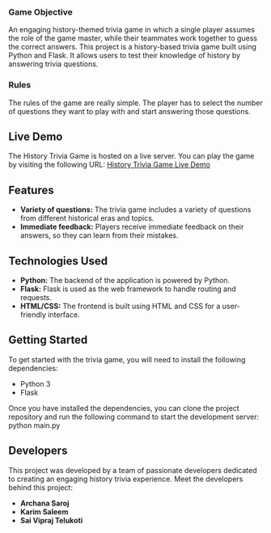 ### Game Objective

An engaging history-themed trivia game in which a single player assumes the role of the game master, while their teammates work together to guess the correct answers. This project is a history-based trivia game built using Python and Flask. It allows users to test their knowledge of history by answering trivia questions.

### Rules

The rules of the game are really simple. The player has to select the number of questions they want to play with and start answering those questions.
## Live Demo

The History Trivia Game is hosted on a live server. You can play the game by visiting the following URL:
[History Trivia Game Live Demo](https://cpsc8710.onrender.com/)

## Features

* **Variety of questions:** The trivia game includes a variety of questions from different historical eras and topics.
* **Immediate feedback:** Players receive immediate feedback on their answers, so they can learn from their mistakes.
  
## Technologies Used

- **Python:** The backend of the application is powered by Python.
- **Flask:** Flask is used as the web framework to handle routing and requests.
- **HTML/CSS:** The frontend is built using HTML and CSS for a user-friendly interface.

## Getting Started

To get started with the trivia game, you will need to install the following dependencies:

* Python 3
* Flask

Once you have installed the dependencies, you can clone the project repository and run the following command to start the development server: python main.py

## Developers

This project was developed by a team of passionate developers dedicated to creating an engaging history trivia experience. Meet the developers behind this project:

- **Archana Saroj**
- **Karim Saleem**
- **Sai Vipraj Telukoti**
